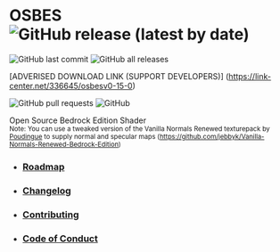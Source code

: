 # OSBES ![GitHub release (latest by date)](https://img.shields.io/github/v/release/jebbyk/OSBES-minecraft-bedrock-edition-shader)
![GitHub last commit](https://img.shields.io/github/last-commit/jebbyk/OSBES-minecraft-bedrock-edition-shader)
![GitHub all releases](https://img.shields.io/github/downloads/jebbyk/OSBES-minecraft-bedrock-edition-shader/total)

[ADVERISED DOWNLOAD LINK (SUPPORT DEVELOPERS)] (https://link-center.net/336645/osbesv0-15-0)

![GitHub pull requests](https://img.shields.io/github/issues-pr/jebbyk/OSBES-minecraft-bedrock-edition-shader)
![GitHub](https://img.shields.io/github/license/jebbyk/OSBES-minecraft-bedrock-edition-shader)
<br>

Open Source Bedrock Edition Shader<br>
<sub>Note: You can use a tweaked version of the Vanilla Normals Renewed texturepack by [Poudingue](https://github.com/Poudingue) to supply normal and specular maps (https://github.com/jebbyk/Vanilla-Normals-Renewed-Bedrock-Edition)</sub>

- ### [Roadmap](https://github.com/jebbyk/OSBES-minecraft-bedrock-edition-shader/blob/develop/.github/docs/ROADMAP.md)
- ### [Changelog](https://github.com/jebbyk/OSBES-minecraft-bedrock-edition-shader/blob/develop/.github/docs/CHANGELOG.md)
- ### [Contributing](https://github.com/jebbyk/OSBES-minecraft-bedrock-edition-shader/blob/develop/.github/docs/CONTRIBUTING.md)
- ### [Code of Conduct](https://github.com/jebbyk/OSBES-minecraft-bedrock-edition-shader/blob/develop/.github/docs/CODE_OF_CONDUCT.md)
